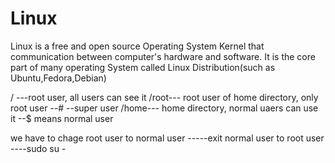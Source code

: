 # Linux
Linux is a free and open source Operating System Kernel that communication between computer's hardware and software.
It is the core part of many operating System called Linux Distribution(such as Ubuntu,Fedora,Debian)


/ ---root user, all users can see it
/root--- root user of home directory, only root user --# --super user
/home--- home directory, normal uaers can use it --$ means normal user

we have to chage root user to normal user -----exit
normal user to root user ----sudo su -



